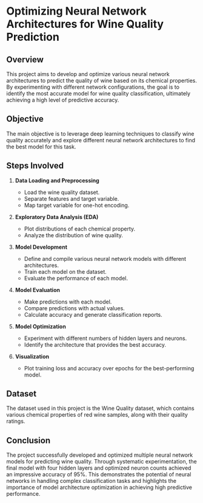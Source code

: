 # Optimizing Neural Network Architectures for Wine Quality Prediction

## Overview

This project aims to develop and optimize various neural network architectures to predict the quality of wine based on its chemical properties. By experimenting with different network configurations, the goal is to identify the most accurate model for wine quality classification, ultimately achieving a high level of predictive accuracy.

## Objective

The main objective is to leverage deep learning techniques to classify wine quality accurately and explore different neural network architectures to find the best model for this task.

## Steps Involved

1. **Data Loading and Preprocessing**
   - Load the wine quality dataset.
   - Separate features and target variable.
   - Map target variable for one-hot encoding.

2. **Exploratory Data Analysis (EDA)**
   - Plot distributions of each chemical property.
   - Analyze the distribution of wine quality.

3. **Model Development**
   - Define and compile various neural network models with different architectures.
   - Train each model on the dataset.
   - Evaluate the performance of each model.

4. **Model Evaluation**
   - Make predictions with each model.
   - Compare predictions with actual values.
   - Calculate accuracy and generate classification reports.

5. **Model Optimization**
   - Experiment with different numbers of hidden layers and neurons.
   - Identify the architecture that provides the best accuracy.

6. **Visualization**
   - Plot training loss and accuracy over epochs for the best-performing model.

## Dataset

The dataset used in this project is the Wine Quality dataset, which contains various chemical properties of red wine samples, along with their quality ratings.

## Conclusion

The project successfully developed and optimized multiple neural network models for predicting wine quality. Through systematic experimentation, the final model with four hidden layers and optimized neuron counts achieved an impressive accuracy of 95%. This demonstrates the potential of neural networks in handling complex classification tasks and highlights the importance of model architecture optimization in achieving high predictive performance.
